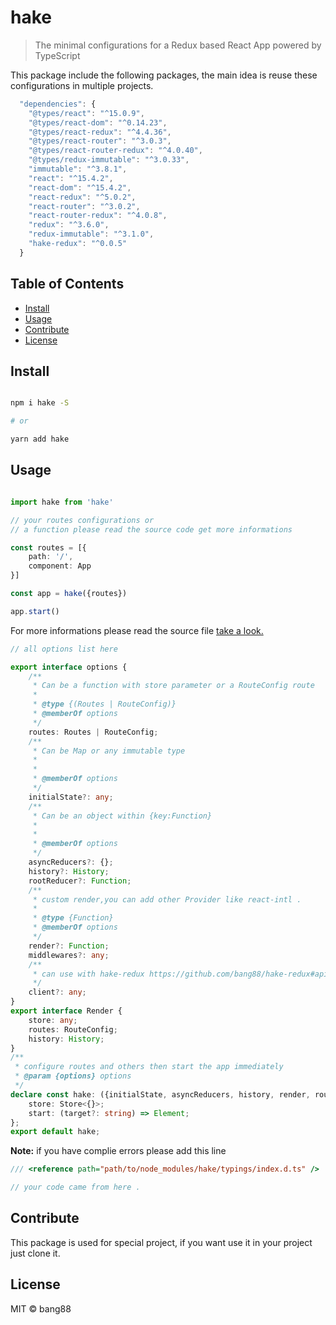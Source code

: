 # hake

> The minimal configurations for a Redux based React App powered by TypeScript

This package include the following packages, the main idea is reuse these configurations in multiple projects.

```js
  "dependencies": {
    "@types/react": "^15.0.9",
    "@types/react-dom": "^0.14.23",
    "@types/react-redux": "^4.4.36",
    "@types/react-router": "^3.0.3",
    "@types/react-router-redux": "^4.0.40",
    "@types/redux-immutable": "^3.0.33",
    "immutable": "^3.8.1",
    "react": "^15.4.2",
    "react-dom": "^15.4.2",
    "react-redux": "^5.0.2",
    "react-router": "^3.0.2",
    "react-router-redux": "^4.0.8",
    "redux": "^3.6.0",
    "redux-immutable": "^3.1.0",
    "hake-redux": "^0.0.5"
  }
```

## Table of Contents

- [Install](#install)
- [Usage](#usage)
- [Contribute](#contribute)
- [License](#license)

## Install

```sh

npm i hake -S 

# or

yarn add hake

```

## Usage

```ts

import hake from 'hake'

// your routes configurations or 
// a function please read the source code get more informations

const routes = [{
    path: '/',
    component: App
}]

const app = hake({routes})

app.start()

```

For more informations please read the source file [take a look. ](./src/index.tsx)

```ts
// all options list here

export interface options {
    /**
     * Can be a function with store parameter or a RouteConfig route
     *
     * @type {(Routes | RouteConfig)}
     * @memberOf options
     */
    routes: Routes | RouteConfig;
    /**
     * Can be Map or any immutable type
     *
     *
     * @memberOf options
     */
    initialState?: any;
    /**
     * Can be an object within {key:Function}
     *
     *
     * @memberOf options
     */
    asyncReducers?: {};
    history?: History;
    rootReducer?: Function;
    /**
     * custom render,you can add other Provider like react-intl .
     *
     * @type {Function}
     * @memberOf options
     */
    render?: Function;
    middlewares?: any;
    /**
     * can use with hake-redux https://github.com/bang88/hake-redux#api
     */
    client?: any;
}
export interface Render {
    store: any;
    routes: RouteConfig;
    history: History;
}
/**
 * configure routes and others then start the app immediately
 * @param {options} options
 */
declare const hake: ({initialState, asyncReducers, history, render, routes, rootReducer, middlewares, client}: options) => {
    store: Store<{}>;
    start: (target?: string) => Element;
};
export default hake;


```

**Note:** if you have complie errors please add this line 

```ts
/// <reference path="path/to/node_modules/hake/typings/index.d.ts" />

// your code came from here .

```

## Contribute

This package is used for special project, if you want use it in your project just clone it.

## License

MIT © bang88
